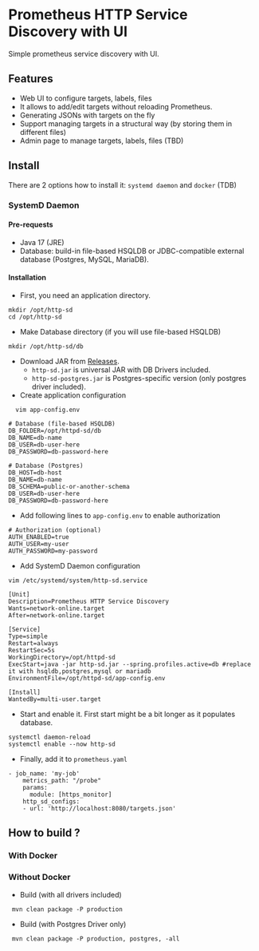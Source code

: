 # Prometheus HTTP Service Discovery with UI

Simple prometheus service discovery with UI.

## Features
* Web UI to configure targets, labels, files
* It allows to add/edit targets without reloading Prometheus.
* Generating JSONs with targets on the fly
* Support managing targets in a structural way (by storing them in different files)
* Admin page to manage targets, labels, files (TBD)

## Install
There are 2 options how to install it: `systemd daemon` and `docker` (TDB)

### SystemD Daemon
#### Pre-requests 
* Java 17 (JRE)
* Database: build-in file-based HSQLDB or JDBC-compatible external database (Postgres, MySQL, MariaDB).

#### Installation
* First, you need an application directory. 
```shell
mkdir /opt/http-sd
cd /opt/http-sd
```
* Make Database directory (if you will use file-based HSQLDB)
```shell
mkdir /opt/http-sd/db
```
* Download JAR from [Releases](https://github.com/kyberorg/prometheus-http-sd/releases). 
  * `http-sd.jar` is universal JAR with DB Drivers included.
  * `http-sd-postgres.jar` is Postgres-specific version (only postgres driver included). 
* Create application configuration
```shell
  vim app-config.env
```
```
# Database (file-based HSQLDB)
DB_FOLDER=/opt/httpd-sd/db
DB_NAME=db-name
DB_USER=db-user-here
DB_PASSWORD=db-password-here
```
```
# Database (Postgres)
DB_HOST=db-host
DB_NAME=db-name
DB_SCHEMA=public-or-another-schema
DB_USER=db-user-here
DB_PASSWORD=db-password-here
```
* Add following lines to `app-config.env` to enable authorization
```
# Authorization (optional)
AUTH_ENABLED=true
AUTH_USER=my-user
AUTH_PASSWORD=my-password
```
* Add SystemD Daemon configuration
```shell
vim /etc/systemd/system/http-sd.service
```
```
[Unit]
Description=Prometheus HTTP Service Discovery
Wants=network-online.target
After=network-online.target

[Service]
Type=simple
Restart=always
RestartSec=5s
WorkingDirectory=/opt/httpd-sd
ExecStart=java -jar http-sd.jar --spring.profiles.active=db #replace it with hsqldb,postgres,mysql or mariadb
EnvironmentFile=/opt/httpd-sd/app-config.env

[Install]
WantedBy=multi-user.target
```

* Start and enable it. First start might be a bit longer as it populates database.
```shell
systemctl daemon-reload
systemctl enable --now http-sd
```

* Finally, add it to `prometheus.yaml`
```
- job_name: 'my-job'
    metrics_path: "/probe"
    params:
      module: [https_monitor]
    http_sd_configs:
    - url: 'http://localhost:8080/targets.json'

```

## How to build ?
### With Docker

### Without Docker
* Build (with all drivers included)
```shell
 mvn clean package -P production
```

* Build (with Postgres Driver only)
```shell
 mvn clean package -P production, postgres, -all
```

